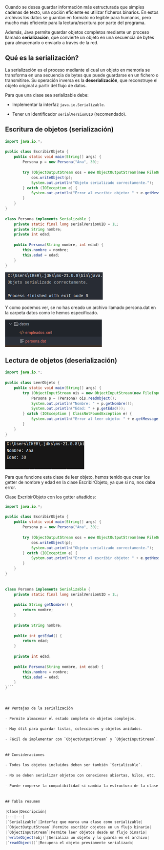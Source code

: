 Cuando se desea guardar información más estructurada que simples cadenas de texto, una opción eficiente es utilizar ficheros binarios. En estos archivos los datos se guardan en formato no legible para humanos, pero mucho más eficiente para la lectura/escritura por parte del programa.

Además, Java permite guardar objetos completos mediante un proceso llamado **serialización**, que convierte un objeto en una secuencia de bytes para almacenarlo o enviarlo a través de la red.



## Qué es la serialización?

La serialización es el proceso mediante el cual un objeto en memoria se transforma en una secuencia de bytes que puede guardarse en un fichero o transmitirse. Su operación inversa es la **deserialización**, que reconstruye el objeto original a partir del flujo de datos.

Para que una clase sea serializable debe:

- Implementar la interfaz `java.io.Serializable`.
    
- Tener un identificador `serialVersionUID` (recomendado).



## Escritura de objetos (serialización)

```java
import java.io.*;

public class EscribirObjeto {
    public static void main(String[] args) {
        Persona p = new Persona("Ana", 30);

        try (ObjectOutputStream oos = new ObjectOutputStream(new FileOutputStream("datos/persona.dat"))) {
            oos.writeObject(p);
            System.out.println("Objeto serializado correctamente.");
        } catch (IOException e) {
            System.out.println("Error al escribir objeto: " + e.getMessage());
        }
    }
}

class Persona implements Serializable {
    private static final long serialVersionUID = 1L;
    private String nombre;
    private int edad;

    public Persona(String nombre, int edad) {
        this.nombre = nombre;
        this.edad = edad;
    }
}
```

![texto](../Imagenes/EscribirObjeto.png)

Y como podemos ver, se no has creado un archivo llamado persona.dat en la carpeta datos como le hemos especificado.

![texto](../Imagenes/EscribirObjeto2.png)

## Lectura de objetos (deserialización)

```java
import java.io.*;

public class LeerObjeto {
    public static void main(String[] args) {
        try (ObjectInputStream ois = new ObjectInputStream(new FileInputStream("datos/persona.dat"))) {
            Persona p = (Persona) ois.readObject();
            System.out.println("Nombre: " + p.getNombre());
            System.out.println("Edad: " + p.getEdad());
        } catch (IOException | ClassNotFoundException e) {
            System.out.println("Error al leer objeto: " + e.getMessage());
        }
    }
}
```

![texto](../Imagenes/LeerObjeto.png)



Para que funcione esta clase de leer objeto, hemos tenido que crear los getter de nombre y edad en la clase EscribirObjeto, ya que si no, nos daba error.


Clase ExcribirObjeto con los getter añadidos:
```java
import java.io.*;  
  
public class EscribirObjeto {  
    public static void main(String[] args) {  
        Persona p = new Persona("Ana", 30);  
  
        try (ObjectOutputStream oos = new ObjectOutputStream(new FileOutputStream("datos/persona.dat"))) {  
            oos.writeObject(p);  
            System.out.println("Objeto serializado correctamente.");  
        } catch (IOException e) {  
            System.out.println("Error al escribir objeto: " + e.getMessage());  
        }  
    }  
}  
  
  
class Persona implements Serializable {  
    private static final long serialVersionUID = 1L;  
  
    public String getNombre() {  
        return nombre;  
    }  
  
    private String nombre;  
  
    public int getEdad() {  
        return edad;  
    }  
  
    private int edad;  
  
    public Persona(String nombre, int edad) {  
        this.nombre = nombre;  
        this.edad = edad;  
    }  
}```



## Ventajas de la serialización

- Permite almacenar el estado completo de objetos complejos.
    
- Muy útil para guardar listas, colecciones y objetos anidados.
    
- Fácil de implementar con `ObjectOutputStream` y `ObjectInputStream`.
    

## Consideraciones

- Todos los objetos incluidos deben ser también `Serializable`.
    
- No se deben serializar objetos con conexiones abiertas, hilos, etc.
    
- Puede romperse la compatibilidad si cambia la estructura de la clase.


## Tabla resumen

|Clase|Descripción|
|---|---|
|`Serializable`|Interfaz que marca una clase como serializable|
|`ObjectOutputStream`|Permite escribir objetos en un flujo binario|
|`ObjectInputStream`|Permite leer objetos desde un flujo binario|
|`writeObject(obj)`|Serializa un objeto y lo guarda en el archivo|
|`readObject()`|Recupera el objeto previamente serializado|
